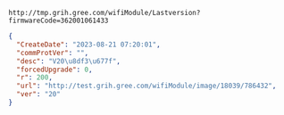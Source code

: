 `http://tmp.grih.gree.com/wifiModule/Lastversion?firmwareCode=362001061433`

```json
{
  "CreateDate": "2023-08-21 07:20:01",
  "commProtVer": "",
  "desc": "V20\u8df3\u677f",
  "forcedUpgrade": 0,
  "r": 200,
  "url": "http://test.grih.gree.com/wifiModule/image/18039/786432",
  "ver": "20"
}
```
